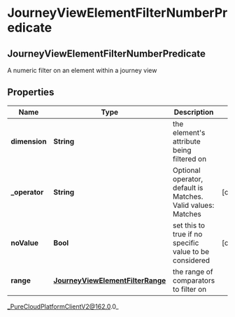 # JourneyViewElementFilterNumberPredicate

## JourneyViewElementFilterNumberPredicate
A numeric filter on an element within a journey view

## Properties

|Name | Type | Description | Notes|
|------------ | ------------- | ------------- | -------------|
| **dimension** | **String** | the element&#39;s attribute being filtered on | |
| **_operator** | **String** | Optional operator, default is Matches. Valid values: Matches | [optional] |
| **noValue** | **Bool** | set this to true if no specific value to be considered | [optional] |
| **range** | [**JourneyViewElementFilterRange**](JourneyViewElementFilterRange) | the range of comparators to filter on | |



_PureCloudPlatformClientV2@162.0.0_
